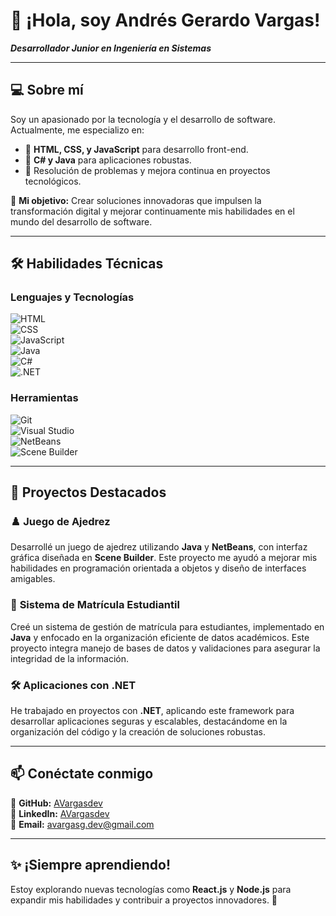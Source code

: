 # 👋 ¡Hola, soy Andrés Gerardo Vargas!  
**_Desarrollador Junior en Ingeniería en Sistemas_**  

---

## 💻 **Sobre mí**  
Soy un apasionado por la tecnología y el desarrollo de software. Actualmente, me especializo en:  
- 🔹 **HTML, CSS, y JavaScript** para desarrollo front-end.  
- 🔹 **C# y Java** para aplicaciones robustas.  
- 🔹 Resolución de problemas y mejora continua en proyectos tecnológicos.  

🎯 **Mi objetivo:** Crear soluciones innovadoras que impulsen la transformación digital y mejorar continuamente mis habilidades en el mundo del desarrollo de software.

---

## 🛠️ **Habilidades Técnicas**  

### Lenguajes y Tecnologías  
![HTML](https://img.shields.io/badge/-HTML5-orange?style=flat&logo=html5&logoColor=white)  
![CSS](https://img.shields.io/badge/-CSS3-blue?style=flat&logo=css3&logoColor=white)  
![JavaScript](https://img.shields.io/badge/-JavaScript-yellow?style=flat&logo=javascript&logoColor=white)  
![Java](https://img.shields.io/badge/-Java-red?style=flat&logo=java&logoColor=white)  
![C#](https://img.shields.io/badge/-C%23-purple?style=flat&logo=csharp&logoColor=white)  
![.NET](https://img.shields.io/badge/-.NET-blueviolet?style=flat&logo=.net&logoColor=white)

### Herramientas  
![Git](https://img.shields.io/badge/-Git-black?style=flat&logo=git&logoColor=white)  
![Visual Studio](https://img.shields.io/badge/-Visual%20Studio-blueviolet?style=flat&logo=visual-studio&logoColor=white)  
![NetBeans](https://img.shields.io/badge/-NetBeans-green?style=flat&logo=apache-netbeans-ide&logoColor=white)  
![Scene Builder](https://img.shields.io/badge/-Scene%20Builder-lightgrey?style=flat&logo=java&logoColor=white)

---

## 🌟 **Proyectos Destacados**  
### ♟️ **Juego de Ajedrez**  
Desarrollé un juego de ajedrez utilizando **Java** y **NetBeans**, con interfaz gráfica diseñada en **Scene Builder**. Este proyecto me ayudó a mejorar mis habilidades en programación orientada a objetos y diseño de interfaces amigables.

### 📘 **Sistema de Matrícula Estudiantil**  
Creé un sistema de gestión de matrícula para estudiantes, implementado en **Java** y enfocado en la organización eficiente de datos académicos. Este proyecto integra manejo de bases de datos y validaciones para asegurar la integridad de la información.

### 🛠️ **Aplicaciones con .NET**  
He trabajado en proyectos con **.NET**, aplicando este framework para desarrollar aplicaciones seguras y escalables, destacándome en la organización del código y la creación de soluciones robustas.

---

## 📫 **Conéctate conmigo**  
📍 **GitHub:** [AVargasdev](https://github.com/AVargasdev)  
📍 **LinkedIn:** [AVargasdev](https://www.linkedin.com/in/AVargasdev)  
📍 **Email:** avargasg.dev@gmail.com  

---

## ✨ **¡Siempre aprendiendo!**  
Estoy explorando nuevas tecnologías como **React.js** y **Node.js** para expandir mis habilidades y contribuir a proyectos innovadores. 🚀  

